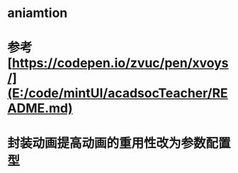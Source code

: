 # aniamtion
# 参考 [https://codepen.io/zvuc/pen/xvoys/](E:/code/mintUI/acadsocTeacher/README.md)
# 封装动画提高动画的重用性改为参数配置型
